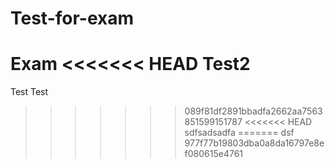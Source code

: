 # Test-for-exam
Exam
<<<<<<< HEAD
Test2
=======
Test
Test
>>>>>>> 089f81df2891bbadfa2662aa7563851599151787
<<<<<<< HEAD
sdfsadsadfa
=======
dsf
>>>>>>> 977f77b19803dba0a8da16797e8ef080615e4761
